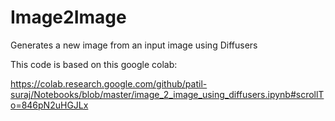 # Image2Image
Generates a new image from an input image using Diffusers

This code is based on this google colab:

https://colab.research.google.com/github/patil-suraj/Notebooks/blob/master/image_2_image_using_diffusers.ipynb#scrollTo=846pN2uHGJLx
